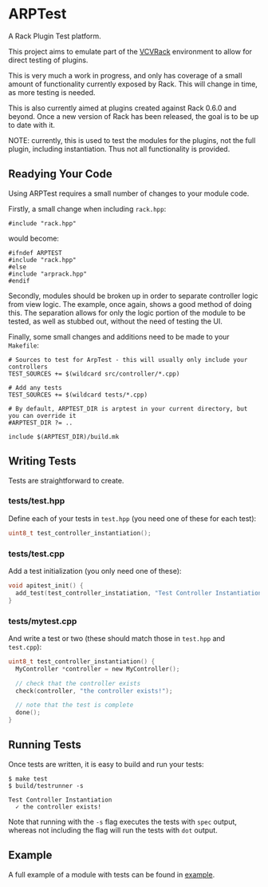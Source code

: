 # ARPTest

A Rack Plugin Test platform.

This project aims to emulate part of the [VCVRack](https://vcvrack.com/) environment
to allow for direct testing of plugins.

This is very much a work in progress, and only has coverage of a small amount of
functionality currently exposed by Rack.  This will change in time, as more testing
is needed.

This is also currently aimed at plugins created against Rack 0.6.0 and beyond.
Once a new version of Rack has been released, the goal is to be up to date with
it.

NOTE: currently, this is used to test the modules for the plugins, not the full
plugin, including instantiation.  Thus not all functionality is provided.

## Readying Your Code

Using ARPTest requires a small number of changes to your module code.

Firstly, a small change when including `rack.hpp`:

```
#include "rack.hpp"
```

would become:

```
#ifndef ARPTEST
#include "rack.hpp"
#else
#include "arprack.hpp"
#endif
```

Secondly, modules should be broken up in order to separate controller logic
from view logic.  The example, once again, shows a good method of doing this.
The separation allows for only the logic portion of the module to be tested,
as well as stubbed out, without the need of testing the UI.

Finally, some small changes and additions need to be made to your `Makefile`:

```
# Sources to test for ArpTest - this will usually only include your controllers
TEST_SOURCES += $(wildcard src/controller/*.cpp)

# Add any tests
TEST_SOURCES += $(wildcard tests/*.cpp)

# By default, ARPTEST_DIR is arptest in your current directory, but you can override it
#ARPTEST_DIR ?= ..

include $(ARPTEST_DIR)/build.mk
```

## Writing Tests

Tests are straightforward to create.

### tests/test.hpp

Define each of your tests in `test.hpp` (you need one of these for each test):

```c
uint8_t test_controller_instantiation();
```

### tests/test.cpp

Add a test initialization (you only need one of these):

```c
void apitest_init() {
  add_test(test_controller_instatiation, "Test Controller Instantiation");
}
```

### tests/mytest.cpp

And write a test or two (these should match those in `test.hpp` and `test.cpp`):

```c
uint8_t test_controller_instantiation() {
  MyController *controller = new MyController();

  // check that the controller exists
  check(controller, "the controller exists!");

  // note that the test is complete
  done();
}
```

## Running Tests

Once tests are written, it is easy to build and run your tests:

```
$ make test
$ build/testrunner -s

Test Controller Instantiation
  ✓ the controller exists!
```

Note that running with the `-s` flag executes the tests with `spec` output,
whereas not including the flag will run the tests with `dot` output.

## Example

A full example of a module with tests can be found in [example](example/).
